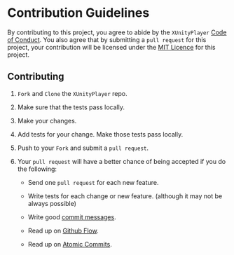 [//]: # (Auto-generated: 2020-03-24T05:23:21.392040)

# Contribution Guidelines

By contributing to this project, you agree to abide by the `XUnityPlayer` [Code of Conduct](CODE_OF_CONDUCT.md).
You also agree that by submitting a `pull request` for this project, your contribution will be licensed under the [MIT Licence](LICENSE.txt) for this project.

## Contributing

1. `Fork` and `Clone` the `XUnityPlayer` repo.

2. Make sure that the tests pass locally.

3. Make your changes.

4. Add tests for your change. Make those tests pass locally.

5. Push to your `Fork` and submit a `pull request`.

6. Your `pull request` will have a better chance of being accepted if you do the following:

    * Send one `pull request` for each new feature.

    * Write tests for each change or new feature. (although it may not be always possible)

    * Write good [commit messages](https://chris.beams.io/posts/git-commit/).

    * Read up on [Github Flow](https://githubflow.github.io/).

    * Read up on [Atomic Commits](https://seesparkbox.com/foundry/atomic_commits_with_git).

